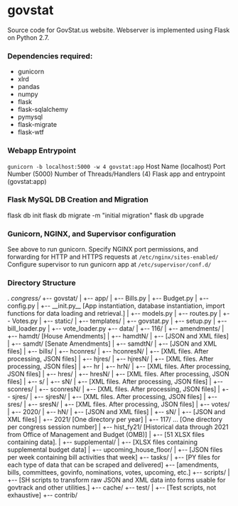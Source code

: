 # govstat

Source code for GovStat.us website.
Webserver is implemented using Flask on Python 2.7.

### Dependencies required: ###
- gunicorn
- xlrd
- pandas
- numpy
- flask
- flask-sqlalchemy
- pymysql
- flask-migrate
- flask-wtf

### Webapp Entrypoint
``gunicorn -b localhost:5000 -w 4 govstat:app``
Host Name (localhost)
Port Number (5000)
Number of Threads/Handlers (4)
Flask app and entrypoint (govstat:app)

### Flask MySQL DB Creation and Migration
flask db init
flask db migrate -m "initial migration"
flask db upgrade

### Gunicorn, NGINX, and Supervisor configuration
See above to run gunicorn.
Specify NGINX port permissions, and forwarding for HTTP and HTTPS requests at `/etc/nginx/sites-enabled/`
Configure supervisor to run gunicorn app at `/etc/supervisor/conf.d/`

### Directory Structure

.
_congress/_
+--	govstat/
|	+-- app/
|		+--	Bills.py
|		+-- Budget.py
|		+-- config.py
|		+-- \_\_init.py\_\_		[App instantiation, database instantiation, import functions for data loading and retrieval.]
|		+-- models.py
|		+-- routes.py
|		+--	Votes.py
|		+-- static/
|		+-- templates/
|	+-- govstat.py
|	+-- setup.py
|	+-- bill_loader.py
|	+--	vote_loader.py
+--	data/
|   +-- 116/
|		+-- amendments/
|			+-- hamdt/ [House Amendments]
|				+-- hamdtN/
|					+-- [JSON and XML files]
|			+-- samdt/ [Senate Amendments]
|				+-- samdtN/
|					+-- [JSON and XML files]
|		+-- bills/
|			+-- hconres/
|				+-- hconresN/
|					+-- [XML files. After processing, JSON files]
|			+-- hjres/
|				+-- hjresN/
|					+-- [XML files. After processing, JSON files]
|			+-- hr
|				+-- hrN/
|					+-- [XML files. After processing, JSON files]
|			+-- hres/
|				+-- hresN/
|					+-- [XML files. After processing, JSON files]
|			+-- s/
|				+-- sN/
|					+-- [XML files. After processing, JSON files]
|			+-- sconres/
|				+-- sconresN/
|					+-- [XML files. After processing, JSON files]
|			+-- sjres/
|				+-- sjresN/
|					+-- [XML files. After processing, JSON files]
|			+-- sres/
|				+-- sresN/
|					+-- [XML files. After processing, JSON files]
|		+-- votes/
|			+-- 2020/
|				+-- hN/
|					+-- [JSON and XML files]
|				+-- sN/
|					+-- [JSON and XML files]
|			+-- 2021/ [One directory per year]
|	+-- 117/ ... [One directory per congress session number]
|	+--	hist_fy21/ [Historical data through 2021 from Office of Management and Budget (OMB)]
|		+-- [51 XLSX files containing data].
|	+-- supplemental/
|		+-- [XLSX files containing supplemental budget data]
|	+--	upcoming_house_floor/
|		+-- [JSON files per week containing bill activities that week]
+-- tasks/
|   +-- [PY files for each type of data that can be scraped and delivered]
	+--	[amendments, bills, committees, govinfo, nominations, votes, upcoming, etc.]
+-- scripts/
|   +-- [SH scripts to transform raw JSON and XML data into forms usable for govtrack and other utilities.]
+-- cache/
+-- test/
|	+-- [Test scripts, not exhaustive]
+-- contrib/
